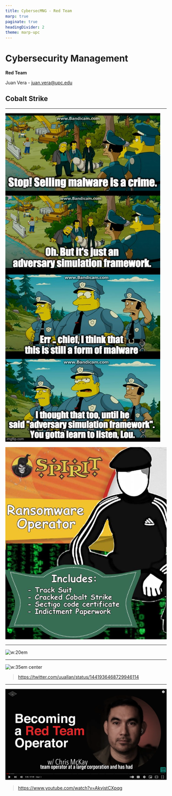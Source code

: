 ```yaml
---
title: CybersecMNG - Red Team
marp: true
paginate: true
headingDivider: 2
theme: marp-upc
---
```

<style>
section.a-story ul li {
    list-style-type: none;
    text-align: center;
    line-height: 1.15em;
    margin-bottom: 1em;
}
section.a-story blockquote {
    margin-top: inherit;
}
</style>

# Cybersecurity Management
<!-- _class: first-slide -->

**Red Team**

Juan Vera - juan.vera@upc.edu

## Cobalt Strike

---
<!-- _class: center -->

![bg h:100%](images/redteam/cobaltstrike-meme.jpg)

![bg](images/redteam/cobaltstrike-meme2.jpg)

---

![w:20em](images/redteam/meterpreter-meme.gif)

---

![w:35em center](https://pbs.twimg.com/media/FALJZZuWQAAUHxw?format=png)

> https://twitter.com/uuallan/status/1441936468729946114

---

[![](images/redteam/becoming-readteam.png)](https://www.youtube.com/watch?v=AkvjstCXpqg)

> https://www.youtube.com/watch?v=AkvjstCXpqg
